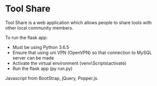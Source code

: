 # Tool Share

Tool Share is a web application which allows people to share tools with other local community members.

To run the flask app:

- Must be using Python 3.6.5
- Ensure that using uni VPN (OpenVPN) so that connection to MySQL server can be made
- Activate the virtual environment (venv\Scripts\activate)
- Run the flask app (py run.py)

Javascript from BootStrap, jQuery, Popper.js.